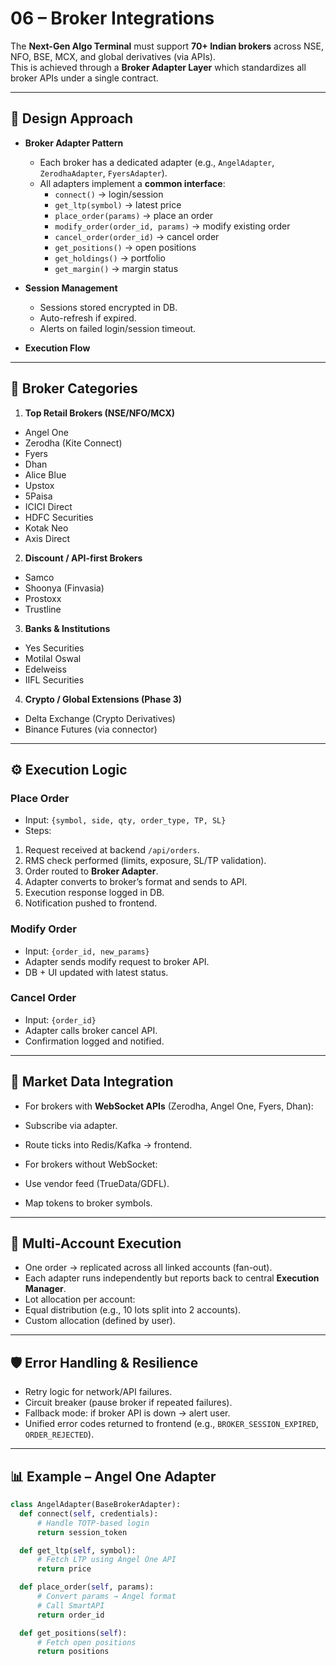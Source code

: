 # 06 – Broker Integrations

The **Next-Gen Algo Terminal** must support **70+ Indian brokers** across NSE, NFO, BSE, MCX, and global derivatives (via APIs).  
This is achieved through a **Broker Adapter Layer** which standardizes all broker APIs under a single contract.

---

## 🧩 Design Approach

- **Broker Adapter Pattern**  
  - Each broker has a dedicated adapter (e.g., `AngelAdapter`, `ZerodhaAdapter`, `FyersAdapter`).  
  - All adapters implement a **common interface**:  
    - `connect()` → login/session  
    - `get_ltp(symbol)` → latest price  
    - `place_order(params)` → place an order  
    - `modify_order(order_id, params)` → modify existing order  
    - `cancel_order(order_id)` → cancel order  
    - `get_positions()` → open positions  
    - `get_holdings()` → portfolio  
    - `get_margin()` → margin status  

- **Session Management**  
  - Sessions stored encrypted in DB.  
  - Auto-refresh if expired.  
  - Alerts on failed login/session timeout.  

- **Execution Flow**  



---

## 🔑 Broker Categories

1. **Top Retail Brokers (NSE/NFO/MCX)**  
 - Angel One  
 - Zerodha (Kite Connect)  
 - Fyers  
 - Dhan  
 - Alice Blue  
 - Upstox  
 - 5Paisa  
 - ICICI Direct  
 - HDFC Securities  
 - Kotak Neo  
 - Axis Direct  

2. **Discount / API-first Brokers**  
 - Samco  
 - Shoonya (Finvasia)  
 - Prostoxx  
 - Trustline  

3. **Banks & Institutions**  
 - Yes Securities  
 - Motilal Oswal  
 - Edelweiss  
 - IIFL Securities  

4. **Crypto / Global Extensions (Phase 3)**  
 - Delta Exchange (Crypto Derivatives)  
 - Binance Futures (via connector)  

---

## ⚙️ Execution Logic

### Place Order
- Input: `{symbol, side, qty, order_type, TP, SL}`
- Steps:
1. Request received at backend `/api/orders`.
2. RMS check performed (limits, exposure, SL/TP validation).
3. Order routed to **Broker Adapter**.
4. Adapter converts to broker’s format and sends to API.
5. Execution response logged in DB.
6. Notification pushed to frontend.

### Modify Order
- Input: `{order_id, new_params}`
- Adapter sends modify request to broker API.
- DB + UI updated with latest status.

### Cancel Order
- Input: `{order_id}`
- Adapter calls broker cancel API.
- Confirmation logged and notified.

---

## 📡 Market Data Integration
- For brokers with **WebSocket APIs** (Zerodha, Angel One, Fyers, Dhan):  
- Subscribe via adapter.  
- Route ticks into Redis/Kafka → frontend.  

- For brokers without WebSocket:  
- Use vendor feed (TrueData/GDFL).  
- Map tokens to broker symbols.  

---

## 🔄 Multi-Account Execution
- One order → replicated across all linked accounts (fan-out).  
- Each adapter runs independently but reports back to central **Execution Manager**.  
- Lot allocation per account:  
- Equal distribution (e.g., 10 lots split into 2 accounts).  
- Custom allocation (defined by user).  

---

## 🛡️ Error Handling & Resilience
- Retry logic for network/API failures.  
- Circuit breaker (pause broker if repeated failures).  
- Fallback mode: if broker API is down → alert user.  
- Unified error codes returned to frontend (e.g., `BROKER_SESSION_EXPIRED`, `ORDER_REJECTED`).

---

## 📊 Example – Angel One Adapter

```python
class AngelAdapter(BaseBrokerAdapter):
  def connect(self, credentials):
      # Handle TOTP-based login
      return session_token

  def get_ltp(self, symbol):
      # Fetch LTP using Angel One API
      return price

  def place_order(self, params):
      # Convert params → Angel format
      # Call SmartAPI
      return order_id

  def get_positions(self):
      # Fetch open positions
      return positions

